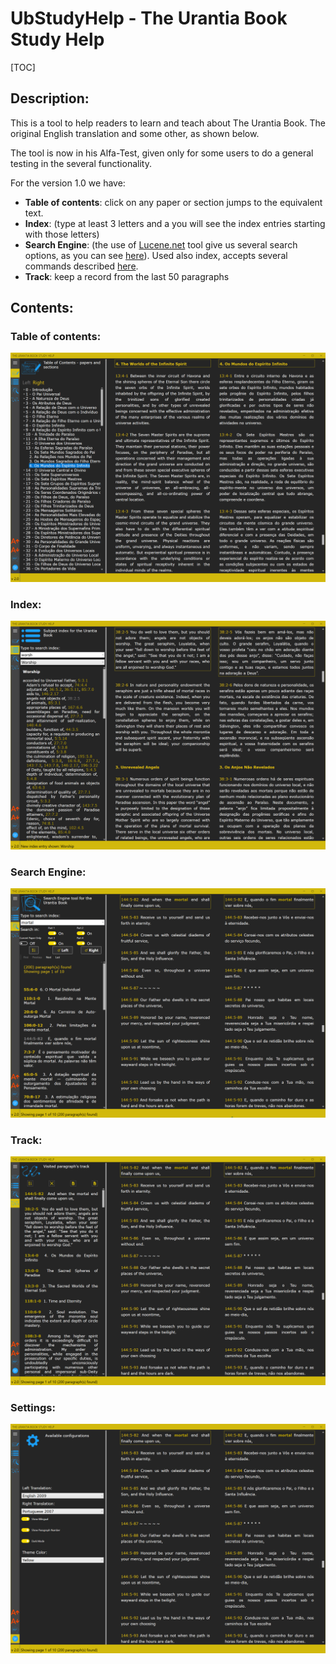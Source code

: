 # UbStudyHelp - The Urantia Book Study Help



[TOC]



## Description:



This is a tool to help readers to learn and teach about The Urantia Book. The original English translation and some other, as shown below.

The tool is now in his Alfa-Test, given only for some users to do a general testing in the several functionality. 



For the version 1.0 we have:

- **Table of contents**: click on any paper or section jumps to the equivalent text.
- **Index**: (type at least 3 letters and a you will see the index entries starting with those letters)
- **Search Engine**: (the use of  [Lucene.net](https://lucenenet.apache.org/)  tool give us several search options, as you can see  [here](UbStudyHelpCore/UbStudyHelp/Pages/help.md)).
  Used also index, accepts several commands described [here](UbStudyHelpCore/UbStudyHelp/Resources/SearchHelp.md).
- **Track**: keep a record from the last 50 paragraphs 



## Contents:



### Table of contents:

![show_toc](Images/show_toc.png)



### Index:

![show_index](Images/show_index.png)



### Search Engine:

![show_search](Images/show_search.png)



### Track:

![show_track](Images/show_track.png)



### Settings:

![show_settings](Images/show_settings.png)
